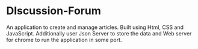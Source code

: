 # DIscussion-Forum
An application to create and manage articles. Built using Html, CSS and JavaScript. Additionally user Json Server to store the data and Web server for chrome to run the application in some port. 
